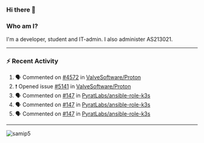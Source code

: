 ### Hi there 👋

### Who am I?
I'm a developer, student and IT-admin. I also administer AS213021.

---
### :zap: Recent Activity
<!--START_SECTION:activity-->
1. 🗣 Commented on [#4572](https://github.com/ValveSoftware/Proton/issues/4572) in [ValveSoftware/Proton](https://github.com/ValveSoftware/Proton)
2. ❗️ Opened issue [#5141](https://github.com/ValveSoftware/Proton/issues/5141) in [ValveSoftware/Proton](https://github.com/ValveSoftware/Proton)
3. 🗣 Commented on [#147](https://github.com/PyratLabs/ansible-role-k3s/issues/147) in [PyratLabs/ansible-role-k3s](https://github.com/PyratLabs/ansible-role-k3s)
4. 🗣 Commented on [#147](https://github.com/PyratLabs/ansible-role-k3s/issues/147) in [PyratLabs/ansible-role-k3s](https://github.com/PyratLabs/ansible-role-k3s)
5. 🗣 Commented on [#147](https://github.com/PyratLabs/ansible-role-k3s/issues/147) in [PyratLabs/ansible-role-k3s](https://github.com/PyratLabs/ansible-role-k3s)
<!--END_SECTION:activity-->
---

<img align="center" src="https://github-readme-stats.vercel.app/api?username=samip5&show_icons=true" alt="samip5" />
